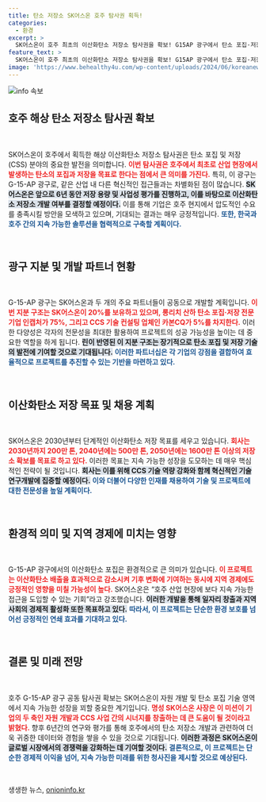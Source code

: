```yaml
---
title: 탄소 저장소 SK어스온 호주 탐사권 획득!
categories:
  - 환경
excerpt: >
  SK어스온이 호주 최초의 이산화탄소 저장소 탐사권을 확보! G15AP 광구에서 탄소 포집·저장을 통해 2030년부터 본격 사업을 시작하며, 한국과 호주 간 지속 가능한 솔루션을 모색합니다.
feature_text: >
  SK어스온이 호주 최초의 이산화탄소 저장소 탐사권을 확보! G15AP 광구에서 탄소 포집·저장을 통해 2030년부터 본격 사업을 시작하며, 한국과 호주 간 지속 가능한 솔루션을 모색합니다.
image: 'https://www.behealthy4u.com/wp-content/uploads/2024/06/koreanews.jpg'
---
```


<p><img src="https://www.behealthy4u.com/wp-content/uploads/2024/06/koreanews.jpg" alt="info 속보" /></p>

<h2 data-ke-size="size26">호주 해상 탄소 저장소 탐사권 확보</h2>

<p data-ke-size="size16">&nbsp;</p>

<p>SK어스온이 호주에서 획득한 해상 이산화탄소 저장소 탐사권은 탄소 포집 및 저장(CSS) 분야의 중요한 발전을 의미합니다. <b><span style="color: #ee2323;">이번 탐사권은 호주에서 최초로 산업 현장에서 발생하는 탄소의 포집과 저장을 목표로 한다는 점에서 큰 의미를 가진다.</span></b>  특히, 이 광구는 G-15-AP 광구로, 같은 산업 내 다른 혁신적인 접근들과는 차별화된 점이 많습니다. <b><span style="background-color: #21538527;">SK어스온은 앞으로 6년 동안 저장 용량 및 사업성 평가를 진행하고, 이를 바탕으로 이산화탄소 저장소 개발 여부를 결정할 예정이다.</span></b> 이를 통해 기업은 호주 현지에서 압도적인 수요를 충족시킬 방안을 모색하고 있으며, 기대되는 결과는 매우 긍정적입니다. <b><span style="color: #1a5490;">또한, 한국과 호주 간의 지속 가능한 솔루션을 협력적으로 구축할 계획이다.</span></b></p>

<p data-ke-size="size16">&nbsp;</p>

<h2 data-ke-size="size26">광구 지분 및 개발 파트너 현황</h2>

<p data-ke-size="size16">&nbsp;</p>

<p>G-15-AP 광구는 SK어스온과 두 개의 주요 파트너들이 공동으로 개발할 계획입니다. <b><span style="color: #ee2323;">이번 지분 구조는 SK어스온이 20%를 보유하고 있으며, 롱리치 산하 탄소 포집·저장 전문 기업 인캡처가 75%, 그리고 CCS 기술 컨설팅 업체인 카본CQ가 5%를 차지한다.</span></b> 이러한 다양성은 각자의 전문성을 최대한 활용하여 프로젝트의 성공 가능성을 높이는 데 중요한 역할을 하게 됩니다. <b><span style="background-color: #21538527;">린이 반영된 이 지분 구조는 장기적으로 탄소 포집 및 저장 기술의 발전에 기여할 것으로 기대됩니다.</span></b> <b><span style="color: #1a5490;">이러한 파트너십은 각 기업의 강점을 결합하여 효율적으로 프로젝트를 추진할 수 있는 기반을 마련하고 있다.</span></b></p>

<p data-ke-size="size16">&nbsp;</p>

<h2 data-ke-size="size26">이산화탄소 저장 목표 및 채용 계획</h2>

<p data-ke-size="size16">&nbsp;</p>

<p>SK어스온은 2030년부터 단계적인 이산화탄소 저장 목표를 세우고 있습니다. <b><span style="color: #ee2323;">회사는 2030년까지 200만 톤, 2040년에는 500만 톤, 2050년에는 1600만 톤 이상의 저장소 확보를 목표로 하고 있다.</span></b> 이러한 목표는 지속 가능한 성장을 도모하는 데 매우 핵심적인 전략이 될 것입니다. <b><span style="background-color: #21538527;">회사는 이를 위해 CCS 기술 역량 강화와 함께 혁신적인 기술 연구개발에 집중할 예정이다.</span></b> <b><span style="color: #1a5490;">이와 더불어 다양한 인재를 채용하여 기술 및 프로젝트에 대한 전문성을 높일 계획이다.</span></b></p>

<p data-ke-size="size16">&nbsp;</p>

<h2 data-ke-size="size26">환경적 의미 및 지역 경제에 미치는 영향</h2>

<p data-ke-size="size16">&nbsp;</p>

<p>G-15-AP 광구에서의 이산화탄소 포집은 환경적으로 큰 의미가 있습니다. <b><span style="color: #ee2323;">이 프로젝트는 이산화탄소 배출을 효과적으로 감소시켜 기후 변화에 기여하는 동시에 지역 경제에도 긍정적인 영향을 미칠 가능성이 높다.</span></b> SK어스온은 “호주 산업 현장에 보다 지속 가능한 접근을 도입할 수 있는 기회”라고 강조했습니다. <b><span style="background-color: #21538527;">이러한 개발을 통해 일자리 창출과 지역 사회의 경제적 활성화 또한 목표하고 있다.</span></b> <b><span style="color: #1a5490;">따라서, 이 프로젝트는 단순한 환경 보호를 넘어선 긍정적인 연쇄 효과를 기대하고 있다.</span></b></p>

<p data-ke-size="size16">&nbsp;</p>

<h2 data-ke-size="size26">결론 및 미래 전망</h2>

<p data-ke-size="size16">&nbsp;</p>

<p>호주 G-15-AP 광구 공동 탐사권 확보는 SK어스온이 자원 개발 및 탄소 포집 기술 영역에서 지속 가능한 성장을 꾀할 중요한 계기입니다. <b><span style="color: #ee2323;">명성 SK어스온 사장은 이 미션이 기업의 두 축인 자원 개발과 CCS 사업 간의 시너지를 창출하는 데 큰 도움이 될 것이라고 밝혔다.</span></b> 향후 6년간의 연구와 평가를 통해 호주에서의 탄소 저장소 개발과 관련하여 더욱 귀중한 데이터와 경험을 쌓을 수 있을 것으로 기대됩니다. <b><span style="background-color: #21538527;">이러한 과정은 SK어스온이 글로벌 시장에서의 경쟁력을 강화하는 데 기여할 것이다.</span></b> <b><span style="color: #1a5490;">결론적으로, 이 프로젝트는 단순한 경제적 이익을 넘어, 지속 가능한 미래를 위한 청사진을 제시할 것으로 예상된다.</span></b></p>

<p data-ke-size="size16">&nbsp;</p>
생생한 뉴스, <a href="https://onioninfo.kr" rel="dofollow">onioninfo.kr</a>


